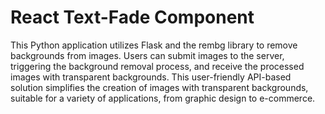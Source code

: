# React Text-Fade Component

This Python application utilizes Flask and the rembg library to remove backgrounds from images. Users can submit images to the server, triggering the background removal process, and receive the processed images with transparent backgrounds. This user-friendly API-based solution simplifies the creation of images with transparent backgrounds, suitable for a variety of applications, from graphic design to e-commerce.

